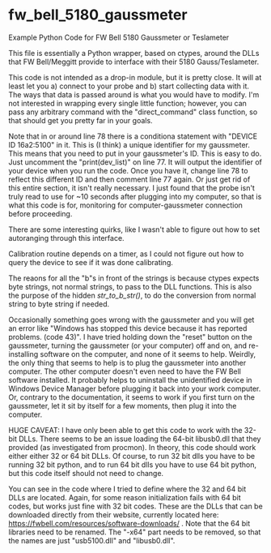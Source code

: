 # fw_bell_5180_gaussmeter
Example Python Code for FW Bell 5180 Gaussmeter or Teslameter

This file is essentially a Python wrapper, based on ctypes, around the DLLs that FW Bell/Meggitt provide to interface with their 5180 Gauss/Teslameter.

This code is not intended as a drop-in module, but it is pretty close. It will at least let you a) connect to your probe and b) start collecting data with it. The ways that data is passed around is what you would have to modify. I'm not interested in wrapping every single little function; however, you can pass any arbitrary command with the "direct_command" class function, so that should get you pretty far in your goals.

Note that in or around line 78 there is a conditiona statement with "DEVICE ID 16a2:5100" in it. This is (I think) a unique identifier for my gaussmeter. This means that you need to put in your gaussmeter's ID. This is easy to do. Just uncomment the "print(dev_list)" on line 77. It will output the identifier of your device when you run the code. Once you have it, change line 78 to reflect this different ID and then comment line 77 again. Or just get rid of this entire section, it isn't really necessary. I just found that the probe isn't truly read to use for ~10 seconds after plugging into my computer, so that is what this code is for, monitoring for computer-gaussmeter connection before proceeding.

There are some interesting quirks, like I wasn't able to figure out how to set autoranging through this interface.

Calibration routine depends on a timer, as I could not figure out how to query the device to see if it was done calibrating. 

The reaons for all the "b"s in front of the strings is because ctypes expects byte strings, not normal strings, to pass to the DLL functions. This is also the purpose of the hidden _str_to_b_str()_, to do the conversion from normal string to byte string if needed.

Occasionally something goes wrong with the gaussmeter and you will get an error like "Windows has stopped this device because it has reported problems. (code 43)". I have tried holding down the "reset" button on the gaussmeter, turning the gaussmeter (or your computer) off and on, and re-installing software on the computer, and none of it seems to help. Weirdly, the only thing that seems to help is to plug the gaussmeter into another computer. The other computer doesn't even need to have the FW Bell software installed. It probably helps to uninstall the unidentified device in Windows Device Manager before plugging it back into your work computer. Or, contrary to the documentation, it seems to work if you first turn on the gaussmeter, let it sit by itself for a few moments, then plug it into the computer.

HUGE CAVEAT: I have only been able to get this code to work with the 32-bit DLLs. There seems to be an issue loading the 64-bit libusb0.dll that they provided (as investigated from procmon). In theory, this code should work either either 32 or 64 bit DLLs. Of course, to run 32 bit dlls you have to be running 32 bit python, and to run 64 bit dlls you have to use 64 bit python, but this code itself should not need to change. 

You can see in the code where I tried to define where the 32 and 64 bit DLLs are located. Again, for some reason initialization fails with 64 bit codes, but works just fine with 32 bit codes. These are the DLLs that can be downloaded directly from their website, currently located here: https://fwbell.com/resources/software-downloads/ . Note that the 64 bit libraries need to be renamed. The "-x64" part needs to be removed, so that the names are just "usb5100.dll" and "libusb0.dll".


